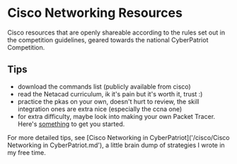 # Cisco Networking Resources
Cisco resources that are openly shareable according to the rules set out in the competition guidelines, geared towards the national CyberPatriot Competition.

## Tips
- download the commands list (publicly available from cisco)
- read the Netacad curriculum, ik it's pain but it's worth it, trust :)
- practice the pkas on your own, doesn't hurt to review, the skill integration ones are extra nice (especially the ccna one)
- for extra difficulty, maybe look into making your own Packet Tracer. Here's [something](https://medium.com/@taiyu_chen/make-your-own-packet-tracer-lab-ea07c8f883a) to get you started.

For more detailed tips, see [Cisco Networking in CyberPatriot]('/cisco/Cisco Networking in CyberPatriot.md'), a little brain dump of strategies I wrote in my free time.
